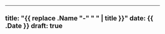 <!--
 Copyright 2022 仲夏叶.
 SPDX-License-Identifier: CC-BY-NC-ND-4.0
-->

---
title: "{{ replace .Name "-" " " | title }}"
date: {{ .Date }}
draft: true
---

